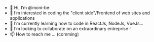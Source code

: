 - 👋 Hi, I’m @moni-be
- 👀 I’m interested in coding the "client side"/Frontend of web sites and applications
- 🌱 I’m currently learning how to code in ReactJs, NodeJs, VueJs...
- 💞️ I’m looking to collaborate on an extraordinary entreprise !
- 📫 How to reach me ... (comming)

<!---
moni-be/moni-be is a ✨ special ✨ repository because its `README.md` (this file) appears on your GitHub profile.
You can click the Preview link to take a look at your changes.
--->
